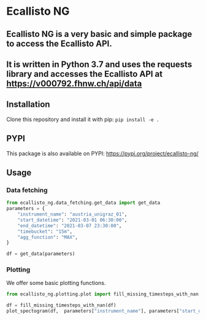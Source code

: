 # Ecallisto NG 
## Ecallisto NG is a very basic and simple package to access the Ecallisto API. 
## It is written in Python 3.7 and uses the requests library and accesses the Ecallisto API at https://v000792.fhnw.ch/api/data

## Installation
Clone this repository and install it with pip:
```pip install -e .```
## PYPI
This package is also available on PYPI: https://pypi.org/project/ecallisto-ng/
## Usage
### Data fetching
```python
from ecallisto_ng.data_fetching.get_data import get_data
parameters = {
    "instrument_name": "austria_unigraz_01",
    "start_datetime": "2021-03-01 06:30:00",
    "end_datetime": "2021-03-07 23:30:00",
    "timebucket": "15m",
    "agg_function": "MAX",
}

df = get_data(parameters)
```
### Plotting 
We offer some basic plotting functions. 
```python
from ecallisto_ng.plotting.plot import fill_missing_timesteps_with_nan, plot_spectogram

df = fill_missing_timesteps_with_nan(df)
plot_spectogram(df,  parameters["instrument_name"], parameters["start_datetime"], parameters["end_datetime"])
```
